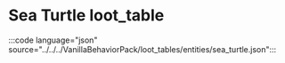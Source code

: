 # Sea Turtle loot_table

:::code language="json" source="../../../VanillaBehaviorPack/loot_tables/entities/sea_turtle.json":::